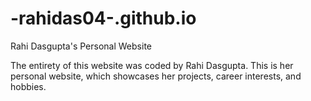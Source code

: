 # -rahidas04-.github.io
Rahi Dasgupta's Personal Website


The entirety of this website was coded by Rahi Dasgupta. This is her personal website, which showcases her projects, career interests, and hobbies. 
